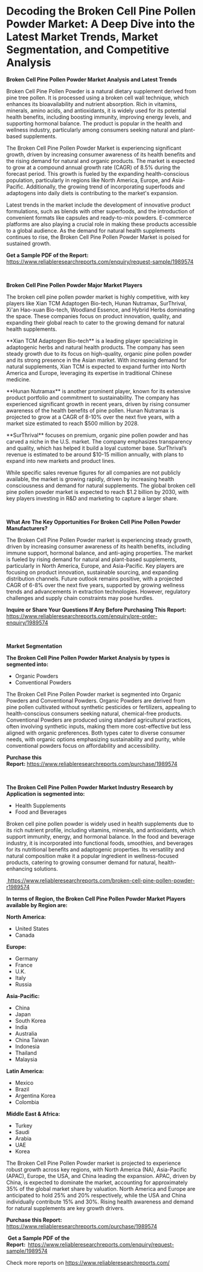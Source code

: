 <p><h1>Decoding the Broken Cell Pine Pollen Powder Market: A Deep Dive into the Latest Market Trends, Market Segmentation, and Competitive Analysis</h1></p><p><strong>Broken Cell Pine Pollen Powder Market Analysis and Latest Trends</strong></p>
<p><p>Broken Cell Pine Pollen Powder is a natural dietary supplement derived from pine tree pollen. It is processed using a broken cell wall technique, which enhances its bioavailability and nutrient absorption. Rich in vitamins, minerals, amino acids, and antioxidants, it is widely used for its potential health benefits, including boosting immunity, improving energy levels, and supporting hormonal balance. The product is popular in the health and wellness industry, particularly among consumers seeking natural and plant-based supplements.</p><p>The Broken Cell Pine Pollen Powder Market is experiencing significant growth, driven by increasing consumer awareness of its health benefits and the rising demand for natural and organic products. The market is expected to grow at a compound annual growth rate (CAGR) of 8.5% during the forecast period. This growth is fueled by the expanding health-conscious population, particularly in regions like North America, Europe, and Asia-Pacific. Additionally, the growing trend of incorporating superfoods and adaptogens into daily diets is contributing to the market's expansion.</p><p>Latest trends in the market include the development of innovative product formulations, such as blends with other superfoods, and the introduction of convenient formats like capsules and ready-to-mix powders. E-commerce platforms are also playing a crucial role in making these products accessible to a global audience. As the demand for natural health supplements continues to rise, the Broken Cell Pine Pollen Powder Market is poised for sustained growth.</p></p>
<p><strong>Get a Sample PDF of the Report:&nbsp;</strong> <a href="https://www.reliableresearchreports.com/enquiry/request-sample/1989574?utm_campaign=2009&utm_medium=2&utm_source=Github&utm_content=ia&utm_term=21012025&utm_id=broken-cell-pine-pollen-powder">https://www.reliableresearchreports.com/enquiry/request-sample/1989574</a></p>
<p>&nbsp;</p>
<p><strong>Broken Cell Pine Pollen Powder Major Market Players</strong></p>
<p><p>The broken cell pine pollen powder market is highly competitive, with key players like Xian TCM Adaptogen Bio-tech, Hunan Nutramax, SurThrival, Xi'an Hao-xuan Bio-tech, Woodland Essence, and Hybrid Herbs dominating the space. These companies focus on product innovation, quality, and expanding their global reach to cater to the growing demand for natural health supplements.</p><p>**Xian TCM Adaptogen Bio-tech** is a leading player specializing in adaptogenic herbs and natural health products. The company has seen steady growth due to its focus on high-quality, organic pine pollen powder and its strong presence in the Asian market. With increasing demand for natural supplements, Xian TCM is expected to expand further into North America and Europe, leveraging its expertise in traditional Chinese medicine.</p><p>**Hunan Nutramax** is another prominent player, known for its extensive product portfolio and commitment to sustainability. The company has experienced significant growth in recent years, driven by rising consumer awareness of the health benefits of pine pollen. Hunan Nutramax is projected to grow at a CAGR of 8-10% over the next five years, with a market size estimated to reach $500 million by 2028.</p><p>**SurThrival** focuses on premium, organic pine pollen powder and has carved a niche in the U.S. market. The company emphasizes transparency and quality, which has helped it build a loyal customer base. SurThrival’s revenue is estimated to be around $10-15 million annually, with plans to expand into new markets and product lines.</p><p>While specific sales revenue figures for all companies are not publicly available, the market is growing rapidly, driven by increasing health consciousness and demand for natural supplements. The global broken cell pine pollen powder market is expected to reach $1.2 billion by 2030, with key players investing in R&D and marketing to capture a larger share.</p></p>
<p>&nbsp;</p>
<p><strong>What Are The Key Opportunities For Broken Cell Pine Pollen Powder Manufacturers?</strong></p>
<p><p>The Broken Cell Pine Pollen Powder market is experiencing steady growth, driven by increasing consumer awareness of its health benefits, including immune support, hormonal balance, and anti-aging properties. The market is fueled by rising demand for natural and plant-based supplements, particularly in North America, Europe, and Asia-Pacific. Key players are focusing on product innovation, sustainable sourcing, and expanding distribution channels. Future outlook remains positive, with a projected CAGR of 6-8% over the next five years, supported by growing wellness trends and advancements in extraction technologies. However, regulatory challenges and supply chain constraints may pose hurdles.</p></p>
<p><strong>Inquire or Share Your Questions If Any Before Purchasing This Report:</strong> <a href="https://www.reliableresearchreports.com/enquiry/pre-order-enquiry/1989574?utm_campaign=2009&utm_medium=2&utm_source=Github&utm_content=ia&utm_term=21012025&utm_id=broken-cell-pine-pollen-powder">https://www.reliableresearchreports.com/enquiry/pre-order-enquiry/1989574</a></p>
<p>&nbsp;</p>
<p><strong>Market Segmentation</strong></p>
<p><strong>The Broken Cell Pine Pollen Powder Market Analysis by types is segmented into:</strong></p>
<p><ul><li>Organic Powders</li><li>Conventional Powders</li></ul></p>
<p><p>The Broken Cell Pine Pollen Powder market is segmented into Organic Powders and Conventional Powders. Organic Powders are derived from pine pollen cultivated without synthetic pesticides or fertilizers, appealing to health-conscious consumers seeking natural, chemical-free products. Conventional Powders are produced using standard agricultural practices, often involving synthetic inputs, making them more cost-effective but less aligned with organic preferences. Both types cater to diverse consumer needs, with organic options emphasizing sustainability and purity, while conventional powders focus on affordability and accessibility.</p></p>
<p><strong>Purchase this Report:&nbsp;</strong><a href="https://www.reliableresearchreports.com/purchase/1989574?utm_campaign=2009&utm_medium=2&utm_source=Github&utm_content=ia&utm_term=21012025&utm_id=broken-cell-pine-pollen-powder">https://www.reliableresearchreports.com/purchase/1989574</a></p>
<p>&nbsp;</p>
<p><strong>The Broken Cell Pine Pollen Powder Market Industry Research by Application is segmented into:</strong></p>
<p><ul><li>Health Supplements</li><li>Food and Beverages</li></ul></p>
<p><p>Broken cell pine pollen powder is widely used in health supplements due to its rich nutrient profile, including vitamins, minerals, and antioxidants, which support immunity, energy, and hormonal balance. In the food and beverage industry, it is incorporated into functional foods, smoothies, and beverages for its nutritional benefits and adaptogenic properties. Its versatility and natural composition make it a popular ingredient in wellness-focused products, catering to growing consumer demand for natural, health-enhancing solutions.</p></p>
<p><a href="https://www.reliableresearchreports.com/broken-cell-pine-pollen-powder-r1989574?utm_campaign=2009&utm_medium=2&utm_source=Github&utm_content=ia&utm_term=21012025&utm_id=broken-cell-pine-pollen-powder">&nbsp;https://www.reliableresearchreports.com/broken-cell-pine-pollen-powder-r1989574</a></p>
<p><strong>In terms of Region, the Broken Cell Pine Pollen Powder Market Players available by Region are:</strong></p>
<p>
    <p> <strong> North America: </strong>
        <ul>
            <li>United States</li>
            <li>Canada</li>
        </ul>
        </p> 
    <p> <strong> Europe: </strong>
        <ul>
            <li>Germany</li>
            <li>France</li>
            <li>U.K.</li>
            <li>Italy</li>
            <li>Russia</li>
        </ul>
        </p> 
    <p> <strong> Asia-Pacific: </strong>
        <ul>
            <li>China</li>
            <li>Japan</li>
            <li>South Korea</li>
            <li>India</li>
            <li>Australia</li>
            <li>China Taiwan</li>
            <li>Indonesia</li>
            <li>Thailand</li>
            <li>Malaysia</li>
        </ul>
        </p> 
    <p> <strong> Latin America: </strong>
        <ul>
            <li>Mexico</li>
            <li>Brazil</li>
            <li>Argentina Korea</li>
            <li>Colombia</li>
        </ul>
        </p> 
    <p> <strong> Middle East & Africa: </strong>
        <ul>
            <li>Turkey</li>
            <li>Saudi</li>
            <li>Arabia</li>
            <li>UAE</li>
            <li>Korea</li>
        </ul>
    </p>
    </p>
<p><p>The Broken Cell Pine Pollen Powder market is projected to experience robust growth across key regions, with North America (NA), Asia-Pacific (APAC), Europe, the USA, and China leading the expansion. APAC, driven by China, is expected to dominate the market, accounting for approximately 35% of the global market share by valuation. North America and Europe are anticipated to hold 25% and 20% respectively, while the USA and China individually contribute 15% and 30%. Rising health awareness and demand for natural supplements are key growth drivers.</p></p>
<p><strong>Purchase this Report: </strong><a href="https://www.reliableresearchreports.com/purchase/1989574?utm_campaign=2009&utm_medium=2&utm_source=Github&utm_content=ia&utm_term=21012025&utm_id=broken-cell-pine-pollen-powder">https://www.reliableresearchreports.com/purchase/1989574</a></p>
<p>&nbsp;<strong>Get a Sample PDF of the Report:&nbsp;&nbsp;</strong><a href="https://www.reliableresearchreports.com/enquiry/request-sample/1989574?utm_campaign=2009&utm_medium=2&utm_source=Github&utm_content=ia&utm_term=21012025&utm_id=broken-cell-pine-pollen-powder">https://www.reliableresearchreports.com/enquiry/request-sample/1989574</a></p>
<p><strong></strong></p>
<p>Check more reports on <a href="https://www.reliableresearchreports.com/?utm_campaign=2009&utm_medium=2&utm_source=Github&utm_content=ia&utm_term=21012025&utm_id=broken-cell-pine-pollen-powder">https://www.reliableresearchreports.com/</a></p>